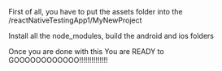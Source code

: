 First of all, you have to put the assets folder into the /reactNativeTestingApp1/MyNewProject

Install all the node_modules, build the android and ios folders   

Once you are done with this You are READY to GOOOOOOOOOOOO!!!!!!!!!!!!!!
